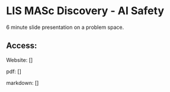 # LIS MASc Discovery - AI Safety

6 minute slide presentation on a problem space.

## Access:

Website: [] 

pdf: []

markdown: []